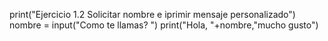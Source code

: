
print("Ejercicio 1.2 Solicitar nombre e iprimir mensaje personalizado")
nombre = input("Como te llamas? ")
print("Hola, "+nombre,"mucho gusto")
